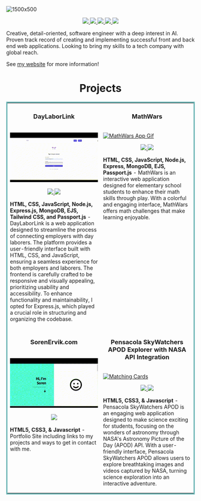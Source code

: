 
![1500x500](https://github.com/SorenErvik/SorenErvik/assets/71202793/a478d8c7-1661-4fc1-8e93-4b6977dba302)


<p align="center">
  <a href="https://sorenervik.com/" target="_blank">
    <img src="https://img.shields.io/static/v1?label=|&message=WEBSITE&color=23555f&style=plastic&logo=react&logo-color=white"/>
  </a>
  <a href="https://www.linkedin.com/in/sorenervik/" target="_blank">
    <img src="https://img.shields.io/static/v1?label=|&message=LINKED-IN&color=cdf998&style=plastic&logo=linkedin&logo-color=white"/>
  </a>
  <a href="https://twitter.com/SorenErvikDev" target="_blank">
    <img src="https://img.shields.io/static/v1?label=|&message=TWITTER&color=23555f&style=plastic&logo=twitter&logo-color=white"/>
  </a>
  <a href="https://wellfound.com/u/soren-lachlan-ervik" target="_blank">
      <img src="https://img.shields.io/static/v1?label=|&message=ANGEL-LIST&color=cdf998&style=plastic&logo=angellist&logo-color=white"/>
  </a>
  <a href="https://docs.google.com/document/d/15qloeKAVhzK6189UJb2rynrYJ3mjaXzg/edit?usp=sharing&ouid=106937028475828662763&rtpof=true&sd=true" target="_blank">
      <img src="https://img.shields.io/static/v1?label=|&message=RESUME&color=23555f&style=plastic&logo=react&logo-color=white"/>
  </a>
</p>

Creative, detail-oriented, software engineer with a deep interest in AI. Proven track record of creating and implementing successful front and back end web applications. Looking to bring my skills to a tech company with global reach.


See [my website](https://sorenervik.com/) for more information!

<h1 align="center">Projects</h1>
<table bordercolor="#66b2b2">
  
  <tr>
    <td width="50%" valign="top">
      <h3 align="center">DayLaborLink</h3>
        <br />
        <a target="_blank" href="https://daylaborlink-472b8f4f1da3.herokuapp.com/">
            <img src="https://github.com/SorenErvik/DayLaborLink/blob/main/DayLaborLink%20GIF.gif" width="100%" alt="DayLaborLink App Gif"/>
        </a>
        <br />
        <p align="center">
          
  <a href="https://github.com/SorenErvik/DayLaborLink" target="_blank">
    <img src="https://img.shields.io/static/v1?label=|&message=REPO&color=23555f&style=plastic&logo=github&logo-color=white"/>
  </a>  
  <a href="https://daylaborlink-472b8f4f1da3.herokuapp.com/" target="_blank">
    <img src="https://img.shields.io/static/v1?label=|&message=WEBSITE&color=cdf998&style=plastic&logo=wordpress&logo-color=white"/>
  </a>
      </p>
        <p><strong>HTML, CSS, JavaScript, Node.js, Express.js, MongoDB, EJS, Tailwind CSS, and Passport.js</strong> - DayLaborLink is a web application designed to streamline the process of connecting employers with day laborers. The platform provides a user-friendly interface built with HTML, CSS, and JavaScript, ensuring a seamless experience for both employers and laborers. The frontend is carefully crafted to be responsive and visually appealing, prioritizing usability and accessibility. To enhance functionality and maintainability, I opted for Express.js, which played a crucial role in structuring and organizing the codebase.

</p>
    </td>
    <td width="50%" valign="top">
      <h3 align="center">MathWars</h3>
        <br />
      <a target="_blank" href="https://mathwars-a069d8c7d704.herokuapp.com/">
            <img src="https://github.com/SorenErvik/MathWars/blob/main/MathWars%20Gif%20-%20Made%20with%20Clipchamp.gif" width="100%"  alt="MathWars App Gif"/>
        </a>
        <br />
        <p align="center">
          
  <a href="https://github.com/SorenErvik/MathWars" target="_blank">
    <img src="https://img.shields.io/static/v1?label=|&message=REPO&color=23555f&style=plastic&logo=github&logo-color=white"/>
  </a>
  <a href="https://mathwars-a069d8c7d704.herokuapp.com/" target="_blank">
    <img src="https://img.shields.io/static/v1?label=|&message=WEBSITE&color=cdf998&style=plastic&logo=wordpress&logo-color=white"/>
  </a>
      </p>
        <p><strong>HTML, CSS, JavaScript, Node.js, Express, MongoDB, EJS, Passport.js</strong> - MathWars is an interactive web application designed for elementary school students to enhance their math skills through play. With a colorful and engaging interface, MathWars offers math challenges that make learning enjoyable.</p>
    </td>
  </tr>
  
  <tr>
    <td width="50%" valign="top">
      <h3 align="center">SorenErvik.com</h3>
      <br />
        <a target="_blank" href="https://sorenervik.com/">
          <img src="images/sorenervik.com GIF.gif" width="100%" alt="Portfolio"/>
        </a>
      <br />
        <p align="center">
  <a href="https://sorenervik.com/" target="_blank">
    <img src="https://img.shields.io/static/v1?label=|&message=WEBSITE&color=cdf998&style=plastic&logo=wordpress&logo-color=white"/>
  </a>
      </p>
        <p><strong>HTML5, CSS3, & Javascript</strong> - Portfolio Site including links to my projects and ways to get in contact with me.</p>
    </td>
    <td width="50%" valign="top">
      <h3 align="center">Pensacola SkyWatchers APOD Explorer with NASA API Integration</h3>
        <br />
        <a target="_blank" href="https://pensacola-skywatchers-apod.netlify.app/">
          <img src="https://github.com/SorenErvik/Pensacola-SkyWatchers-APOD-Explorer-with-NASA-API-Integration/blob/main/SkyWatchers.gif?raw=true" width="100%" alt="Matching Cards"/>
        </a>
        <br />
        <p align="center">
          
  <a href="https://github.com/SorenErvik/Pensacola-SkyWatchers-APOD-Explorer-with-NASA-API-Integration/tree/main" target="_blank">
    <img src="https://img.shields.io/static/v1?label=|&message=REPO&color=23555f&style=plastic&logo=github&logo-color=white"/>
  </a>
  <a href="https://pensacola-skywatchers-apod.netlify.app/" target="_blank">
    <img src="https://img.shields.io/static/v1?label=|&message=WEBSITE&color=cdf998&style=plastic&logo=wordpress&logo-color=white"/>
  </a>
      </p>
        <p><strong>HTML5, CSS3, & Javascript</strong> - Pensacola SkyWatchers APOD is an engaging web application designed to make science exciting for students, focusing on the wonders of astronomy through NASA's Astronomy Picture of the Day (APOD) API. With a user-friendly interface, Pensacola SkyWatchers APOD allows users to explore breathtaking images and videos captured by NASA, turning science exploration into an interactive adventure.</p>
    </td>
  </tr>
</table>

<!--
**SorenErvik/SorenErvik** is a ✨ _special_ ✨ repository because its `README.md` (this file) appears on your GitHub profile.

Here are some ideas to get you started:

- 🔭 I’m currently working on ...
- 🌱 I’m currently learning ...
- 👯 I’m looking to collaborate on ...
- 🤔 I’m looking for help with ...
- 💬 Ask me about ...
- 📫 How to reach me: ...
- 😄 Pronouns: ...
- ⚡ Fun fact: ...
-->
